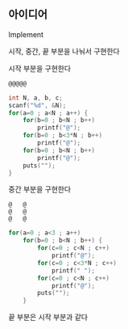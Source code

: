 ## 아이디어
Implement  

시작, 중간, 끝 부분을 나눠서 구현한다  

시작 부분을 구현한다
```text
@@@@@
```
```c
int N, a, b, c;
scanf("%d", &N);
for(a=0 ; a<N ; a++) {
	for(b=0 ; b<N ; b++)
		printf("@");
	for(b=0 ; b<3*N ; b++)
		printf("@");
	for(b=0 ; b<N ; b++)
		printf("@");
	puts("");
}
```
중간 부분을 구현한다
```text
@   @
@   @
@   @
```
```c
for(a=0 ; a<3 ; a++)
	for(b=0 ; b<N ; b++) {
		for(c=0 ; c<N ; c++)
			printf("@");
		for(c=0 ; c<3*N ; c++)
			printf(" ");
		for(c=0 ; c<N ; c++)
			printf("@");
		puts("");
	}
```
끝 부분은 시작 부분과 같다